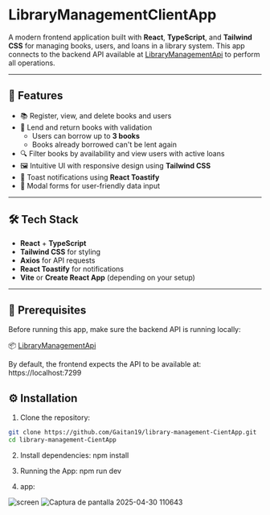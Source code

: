 # LibraryManagementClientApp

A modern frontend application built with **React**, **TypeScript**, and **Tailwind CSS** for managing books, users, and loans in a library system. This app connects to the backend API available at [LibraryManagementApi](https://github.com/Gaitan19/LibraryManagementApi) to perform all operations.

---

## 🚀 Features

- 📚 Register, view, and delete books and users
- 🔄 Lend and return books with validation
  - Users can borrow up to **3 books**
  - Books already borrowed can't be lent again
- 🔍 Filter books by availability and view users with active loans
- 🖼️ Intuitive UI with responsive design using **Tailwind CSS**
- 📢 Toast notifications using **React Toastify**
- 🧩 Modal forms for user-friendly data input

---

## 🛠️ Tech Stack

- **React** + **TypeScript**
- **Tailwind CSS** for styling
- **Axios** for API requests
- **React Toastify** for notifications
- **Vite** or **Create React App** (depending on your setup)

---

## 🔧 Prerequisites

Before running this app, make sure the backend API is running locally:

📦 [LibraryManagementApi](https://github.com/Gaitan19/LibraryManagementApi)

By default, the frontend expects the API to be available at: https://localhost:7299

## ⚙️ Installation

1. Clone the repository:

```bash
git clone https://github.com/Gaitan19/library-management-CientApp.git
cd library-management-CientApp
```
2. Install dependencies: npm install
   
4. Running the App: npm run dev
   
6. app:
   
![screen](https://github.com/user-attachments/assets/e10514f0-3151-43f1-8159-951fcba15f8c)
![Captura de pantalla 2025-04-30 110643](https://github.com/user-attachments/assets/e451ed80-125a-4b8c-88b6-26fc95512e1b)


